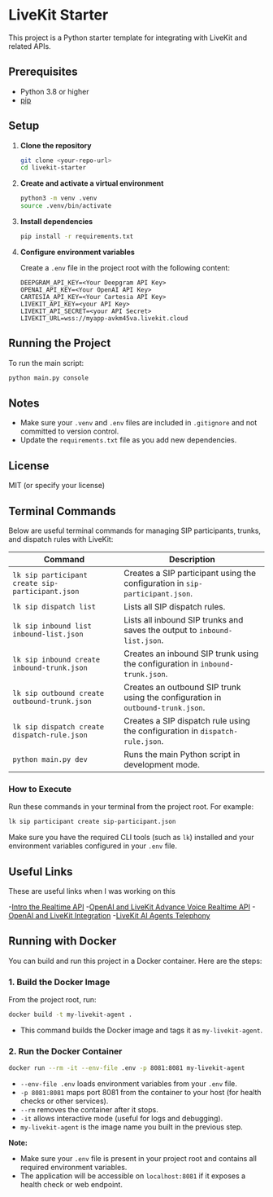 # LiveKit Starter

This project is a Python starter template for integrating with LiveKit and related APIs.

## Prerequisites

- Python 3.8 or higher
- [pip](https://pip.pypa.io/en/stable/)

## Setup

1. **Clone the repository**

   ```bash
   git clone <your-repo-url>
   cd livekit-starter
   ```

2. **Create and activate a virtual environment**

   ```bash
   python3 -m venv .venv
   source .venv/bin/activate
   ```

3. **Install dependencies**

   ```bash
   pip install -r requirements.txt
   ```

4. **Configure environment variables**

   Create a `.env` file in the project root with the following content:

   ```env
   DEEPGRAM_API_KEY=<Your Deepgram API Key>
   OPENAI_API_KEY=<Your OpenAI API Key>
   CARTESIA_API_KEY=<Your Cartesia API Key>
   LIVEKIT_API_KEY=<your API Key>
   LIVEKIT_API_SECRET=<your API Secret>
   LIVEKIT_URL=wss://myapp-avkm45va.livekit.cloud
   ```

## Running the Project

To run the main script:

```bash
python main.py console
```

## Notes
- Make sure your `.venv` and `.env` files are included in `.gitignore` and not committed to version control.
- Update the `requirements.txt` file as you add new dependencies.

## License

MIT (or specify your license)

## Terminal Commands

Below are useful terminal commands for managing SIP participants, trunks, and dispatch rules with LiveKit:

| Command | Description |
|---------|-------------|
| `lk sip participant create sip-participant.json` | Creates a SIP participant using the configuration in `sip-participant.json`. |
| `lk sip dispatch list` | Lists all SIP dispatch rules. |
| `lk sip inbound list inbound-list.json` | Lists all inbound SIP trunks and saves the output to `inbound-list.json`. |
| `lk sip inbound create inbound-trunk.json` | Creates an inbound SIP trunk using the configuration in `inbound-trunk.json`. |
| `lk sip outbound create outbound-trunk.json` | Creates an outbound SIP trunk using the configuration in `outbound-trunk.json`. |
| `lk sip dispatch create dispatch-rule.json` | Creates a SIP dispatch rule using the configuration in `dispatch-rule.json`. |
| `python main.py dev` | Runs the main Python script in development mode. |

### How to Execute

Run these commands in your terminal from the project root. For example:

```bash
lk sip participant create sip-participant.json
```

Make sure you have the required CLI tools (such as `lk`) installed and your environment variables configured in your `.env` file. 

## Useful Links

These are useful links when I was working on this

-[Intro the Realtime API](https://openai.com/index/introducing-the-realtime-api/)
-[OpenAI and LiveKit Advance Voice Realtime API](https://blog.livekit.io/openai-livekit-partnership-advanced-voice-realtime-api/)
-[OpenAI and LiveKit Integration](https://docs.livekit.io/agents/integrations/openai/)
-[LiveKit AI Agents Telephony](https://docs.livekit.io/agents/start/telephony/)

## Running with Docker

You can build and run this project in a Docker container. Here are the steps:

### 1. Build the Docker Image

From the project root, run:

```bash
docker build -t my-livekit-agent .
```
- This command builds the Docker image and tags it as `my-livekit-agent`.

### 2. Run the Docker Container

```bash
docker run --rm -it --env-file .env -p 8081:8081 my-livekit-agent
```
- `--env-file .env` loads environment variables from your `.env` file.
- `-p 8081:8081` maps port 8081 from the container to your host (for health checks or other services).
- `--rm` removes the container after it stops.
- `-it` allows interactive mode (useful for logs and debugging).
- `my-livekit-agent` is the image name you built in the previous step.

**Note:**
- Make sure your `.env` file is present in your project root and contains all required environment variables.
- The application will be accessible on `localhost:8081` if it exposes a health check or web endpoint.